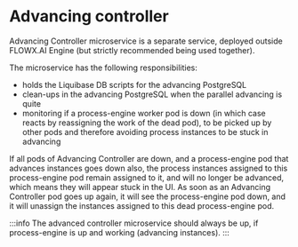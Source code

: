# Advancing controller

Advancing Controller microservice is a separate service, deployed outside FLOWX.AI Engine (but strictly recommended being used together). 

The microservice has the following responsibilities:

* holds the Liquibase DB scripts for the advancing PostgreSQL
* clean-ups in the advancing PostgreSQL when the parallel advancing is quite
* monitoring if a process-engine worker pod is down (in which case reacts by reassigning the work of the dead pod), to be picked up by other pods and therefore avoiding process instances to be stuck in advancing

If all pods of Advancing Controller are down, and a process-engine pod that advances instances goes down also, the process instances assigned to this process-engine pod remain assigned to it, and will no longer be advanced, which means they will appear stuck in the UI. As soon as an Advancing Controller pod goes up again, it will see the process-engine pod down, and it will unassign the instances assigned to this dead process-engine pod. 

:::info
The advanced controller microservice should always be up, if process-engine is up and working (advancing instances).
:::